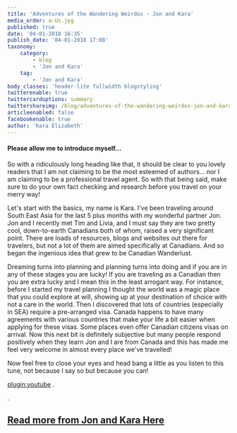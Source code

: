 ```yaml
---
title: 'Adventures of the Wandering Weirdos - Jon and Kara'
media_order: a-Us.jpg
published: true
date: '04-01-2018 16:35'
publish_date: '04-01-2018 17:08'
taxonomy:
    category:
        - blog
        - 'Jon and Kara'
    tag:
        - 'Jon and Kara'
body_classes: 'header-lite fullwidth blogstyling'
twitterenable: true
twittercardoptions: summary
twittershareimg: /blog/adventures-of-the-wandering-weirdos-jon-and-kara/a-Us.jpg
articleenabled: false
facebookenable: true
author: 'Kara Elizabeth'
---
```


#### Please allow me to introduce myself… 

So with a ridiculously long heading like that, it should be clear to you lovely readers that I am not claiming to be the most esteemed of authors… nor I am claiming to be a professional travel agent. So with that being said, make sure to do your own fact checking and research before you travel on your merry way!

Let's start with the basics, my name is Kara. I've been traveling around South East Asia for the last 5 plus months with my wonderful partner Jon. Jon and I recently met Tim and Livia, and I must say they are two pretty cool, down-to-earth Canadians both of whom, raised a very significant point. There are loads of resources, blogs and websites out there for travelers, but not a lot of them are aimed specifically at Canadians. And so began the ingenious idea that grew to be Canadian Wanderlust. 

Dreaming turns into planning and planning turns into doing and if you are in any of these stages you are lucky! If you are traveling as a Canadian then you are extra lucky and I mean this in the least arrogant way. For instance, before I started my travel planning I thought the world was a magic place that you could explore at will, showing up at your destination of choice with not a care in the world. Then I discovered that lots of countries (especially in SEA) require a pre-arranged visa. Canada happens to have many agreements with various countries that make your life a bit easier when applying for these visas. Some places even offer Canadian citizens visas on arrival. Now this next bit is definitely subjective but many people respond positively when they learn Jon and I are from Canada and this has made me feel very welcome in almost every place we've travelled!

Now feel free to close your eyes and head bang a little as you listen to this tune, not because I say so but because you can!

[plugin:youtube](https://www.youtube.com/watch?v=vBecM3CQVD8)
.

.

## [Read more from Jon and Kara Here](https://canadianwanderlust.com/blog/visas-money-and-life-in-thailand)
